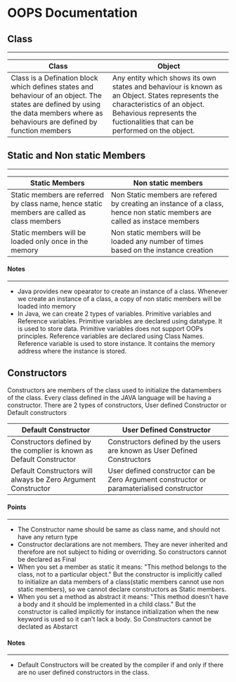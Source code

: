 # OOPS Documentation

## Class
-----------

| Class | Object |
|-------|--------|
|Class is a Defination block which defines states and behaviour of an object. The states are defined by using the data members where as behaviours are defined by function members | Any entity which shows its own states and behaviour is known as an Object. States represents the characteristics of an object. Behavious represents the fuctionalities that can be performed on the object.


## Static and Non static Members
----------------------------------

| Static Members | Non static members|
|----------------|--------------------|
|Static members are referred by class name, hence static members are called as class members|Non Static members are refered by creating an instance of a class, hence non static members are called as instace members|
|Static members will be loaded only once in the memory| Non static members will be loaded any number of times based on the instance creation|


#### Notes
-----
* Java provides new opearator to create an instance of a class. Whenever we create an instance of a class, a copy of non static members will be loaded into memory
* In Java, we can create 2 types of variables. Primitive variables and Reference variables. Primitive variables are declared using datatype. It is used to store data. Primitive variables does not support OOPs principles. Reference variables are declared using Class Names. Reference variable is used to store instance. It contains the memory address where the instance is stored.


## Constructors

Constructors are members of the class used to initialize the datamembers of the class. Every class defined in the JAVA language will be having a constructor. There are 2 types of constructors, User defined Constructor or Default constructors

| Default Constructor | User Defined Constructor|
|---------------------|-------------------------|
| Constructors defined by the complier is known as Default Constructor| Constructors defined by the users are known as User Defined Constructors|
| Default Constructors will always be Zero Argument Constructor | User defined constructor can be Zero Argument constructor or paramaterialised constructor |


#### Points
-----------
* The Constructor name should be same as class name, and should not have any return type
* Constructor declarations are not members. They are never inherited and therefore are not subject to hiding or overriding. So constructors cannot be declared as Final
* When you set a member as static it means: "This method belongs to the class, not to a particular object." But the constructor is implicitly called to initialize an data members of a class(static members cannot use non static members), so we cannot declare constructors as Static members.
* When you set a method as abstract it means: "This method doesn't have a body and it should be implemented in a child class." But the constructor is called implicitly for instance initialization when the new keyword is used so it can't lack a body. So Constructors cannot be declated as Abstarct


#### Notes
----------
* Default Constructors will be created by the compiler if and only if there are no user defined constructors in the class.







